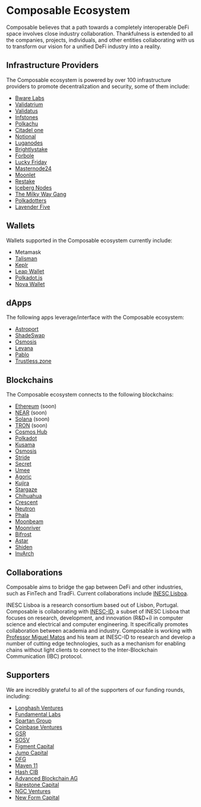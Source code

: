# Composable Ecosystem

Composable believes that a path towards a completely interoperable DeFi space involves close industry collaboration. Thankfulness is extended to all the companies, projects, individuals, and other entities collaborating with us to transform our vision for a unified DeFi industry into a reality.

## Infrastructure Providers
The Composable ecosystem is powered by over 100 infrastructure providers to promote decentralization and security, some of them include:

- [Bware Labs](https://bwarelabs.com/)
- [Validatrium](https://validatrium.com/)
- [Validatus](https://validatus.com/)
- [Infstones](https://infstones.com/)
- [Polkachu](https://polkachu.com/)
- [Citadel one](https://citadel.one/)
- [Notional](https://notional.ventures/)
- [Luganodes](https://www.luganodes.com/)
- [Brightlystake](http://brightlystake.com)
- [Forbole](https://www.forbole.com/)
- [Lucky Friday](https://luckyfriday.io/)
- [Masternode24](https://masternode24.de/)
- [Moonlet](http://moonlet.io) 
- [Restake](https://www.restake.net/)
- [Iceberg Nodes](https://icebergnodes.com/)
- [The Milky Way Gang](https://themilkywaygang.com/)
- [Polkadotters](https://polkadotters.medium.com/)
- [Lavender Five](https://www.lavenderfive.com/)

## Wallets
Wallets supported in the Composable ecosystem currently include:

- Metamask
- [Talisman](https://www.talisman.xyz/)
- [Keplr](https://www.keplr.app/)
- [Leap Wallet](https://www.leapwallet.io/)
- [Polkadot.js](https://polkadot.js.org/)
- [Nova Wallet](https://novawallet.io/)

## dApps
The following apps leverage/interface with the Composable ecosystem:
- [Astroport](https://astroport.fi/)
- [ShadeSwap](https://shadeprotocol.io/blog/shadeswap-stableswap-for-the-cosmos) 
- [Osmosis](https://www.osmosis.org/) 
- [Levana](https://www.levana.finance/)
- [Pablo](https://www.pablo.finance/)
- [Trustless.zone](https://www.trustless.zone/) 

## Blockchains
The Composable ecosystem connects to the following blockchains:
- [Ethereum](https://ethereum.org/nl/) (soon)
- [NEAR](https://near.org/) (soon)
- [Solana](https://solana.com/) (soon)
- [TRON](https://tron.network/) (soon)
- [Cosmos Hub](https://cosmos.network/) 
- [Polkadot](https://www.polkadot.network/)
- [Kusama](https://kusama.network/)
- [Osmosis](https://osmosis.zone/) 
- [Stride](https://www.stride.zone/)
- [Secret](https://scrt.network/) 
- [Umee](https://umee.cc/)
- [Agoric](https://agoric.com/) 
- [Kujira](https://kujira.network/) 
- [Stargaze](https://www.stargaze.zone/)
- [Chihuahua](https://www.chihuahua.wtf/)
- [Crescent](https://crescent.network/)
- [Neutron](https://neutron.org/)
- [Phala](https://phala.network/)
- [Moonbeam](https://moonbeam.network/)
- [Moonriver](https://moonbeam.network/networks/moonriver/)
- [Bifrost](https://www.bifrostnetwork.com/) 
- [Astar](https://astar.network/) 
- [Shiden](https://shiden.astar.network/) 
- [InvArch](https://invarch.network/)

## Collaborations
Composable aims to bridge the gap between DeFi and other industries, such as FinTech and TradFi. Current collaborations include [INESC Lisboa](https://www.inesclx.pt/).

INESC Lisboa is a research consortium based out of Lisbon, Portugal. Composable is collaborating with [INESC-ID](https://www.inesc-id.pt/), a subset of INESC Lisboa that focuses on research, development, and innovation (R&D+i) in computer science and electrical and computer engineering. It specifically promotes collaboration between academia and industry. Composable is working with [Professor Miguel Matos](https://www.cienciavitae.pt/CD1F-6851-B224) and his team at INESC-ID to research and develop a number of cutting edge technologies, such as a mechanism for enabling chains without light clients to connect to the Inter-Blockchain Communication (IBC) protocol.

## Supporters
We are incredibly grateful to all of the supporters of our funding rounds, including:

- [Longhash Ventures](https://www.longhash.vc/)
- [Fundamental Labs](https://www.cth.group/what_we_do/fundamental_labs/)
- [Spartan Group](https://www.spartangroup.io/) 
- [Coinbase Ventures](https://www.coinbase.com/ventures) 
- [GSR](https://www.gsr.io/) 
- [SOSV](https://sosv.com/)
- [Figment Capital](https://www.figmentcapital.io/)
- [Jump Capital](https://jumpcap.com/)
- [DFG](https://www.dfg.group/)
- [Maven 11](https://www.maven11.com/) 
- [Hash CIB](https://hashcib.com/) 
- [Advanced Blockchain AG](https://www.advancedblockchain.com/)
- [Rarestone Capital](https://www.rarestone.ventures/)
- [NGC Ventures](https://ngc.fund/)
- [New Form Capital](https://www.newformcap.com/)
